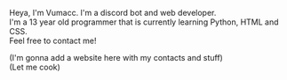 Heya, I'm Vumacc. I'm a discord bot and web developer. \
I'm a 13 year old programmer that is currently learning Python, HTML and CSS. \
Feel free to contact me!

(I'm gonna add a website here with my contacts and stuff) \
(Let me cook)
